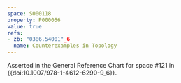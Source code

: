 ```yaml
---
space: S000118
property: P000056
value: true
refs:
- zb: "0386.54001"_6
  name: Counterexamples in Topology
---
```


Asserted in the General Reference Chart for space #121 in
{{doi:10.1007/978-1-4612-6290-9_6}}.
